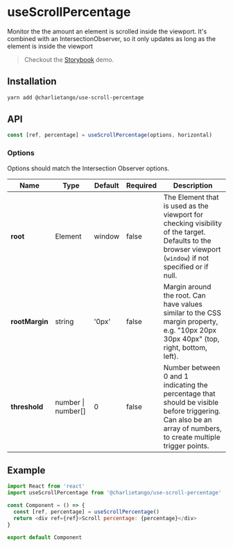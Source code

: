 # useScrollPercentage

Monitor the the amount an element is scrolled inside the viewport.
It's combined with an IntersectionObserver, so it only updates as long as the element is inside the viewport

> Checkout the [Storybook](https://ct-hooks.netlify.com/?path=/story/usescrollpercentage--readme) demo.

## Installation

```sh
yarn add @charlietango/use-scroll-percentage
```

## API

```js
const [ref, percentage] = useScrollPercentage(options, horizontal)
```

### Options

Options should match the Intersection Observer options.

| Name           | Type               | Default | Required | Description                                                                                                                                                    |
| -------------- | ------------------ | ------- | -------- | -------------------------------------------------------------------------------------------------------------------------------------------------------------- |
| **root**       | Element            | window  | false    | The Element that is used as the viewport for checking visibility of the target. Defaults to the browser viewport (`window`) if not specified or if null.       |
| **rootMargin** | string             | '0px'   | false    | Margin around the root. Can have values similar to the CSS margin property, e.g. "10px 20px 30px 40px" (top, right, bottom, left).                             |
| **threshold**  | number \| number[] | 0       | false    | Number between 0 and 1 indicating the percentage that should be visible before triggering. Can also be an array of numbers, to create multiple trigger points. |

## Example

```js
import React from 'react'
import useScrollPercentage from '@charlietango/use-scroll-percentage'

const Component = () => {
  const [ref, percentage] = useScrollPercentage()
  return <div ref={ref}>Scroll percentage: {percentage}</div>
}

export default Component
```
